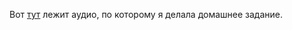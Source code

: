 Вот [тут](https://drive.google.com/file/d/14c01By8qJEAciuRv2lLuh4KIvQdMaohf/view?usp=drive_link) лежит аудио, по которому я делала домашнее задание.

